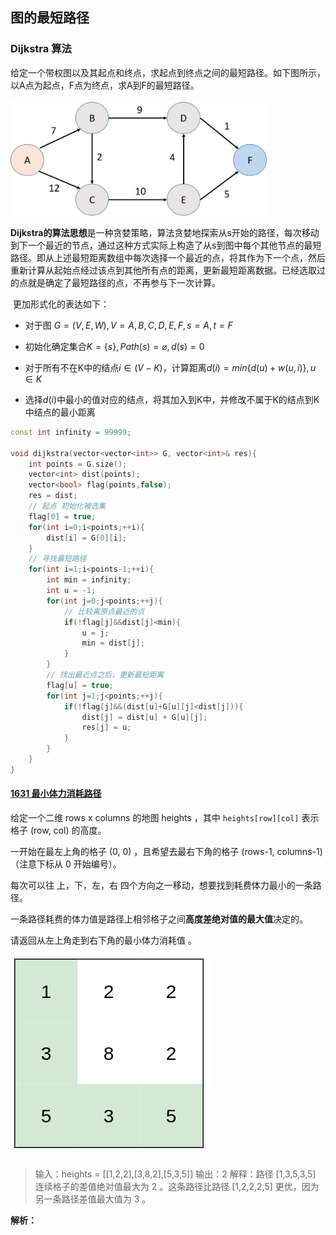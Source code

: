 ## **图的最短路径**

### Dijkstra 算法

​	给定一个带权图以及其起点和终点，求起点到终点之间的最短路径。如下图所示，以A点为起点，F点为终点，求A到F的最短路径。

<img src="img/Dijkstra.jpg" alt="Dijkstra" style="zoom:40%;" />

​	**Dijkstra的算法思想**是一种贪婪策略，算法贪婪地探索从s开始的路径，每次移动到下一个最近的节点，通过这种方式实际上构造了从s到图中每个其他节点的最短路径。即从上述最短距离数组中每次选择一个最近的点，将其作为下一个点，然后重新计算从起始点经过该点到其他所有点的距离，更新最短距离数据。已经选取过的点就是确定了最短路径的点，不再参与下一次计算。

​	更加形式化的表达如下：

* 对于图 $G=(V,E,W),V={A,B,C,D,E,F},s=A,t=F$

* 初始化确定集合$K=\{s\},Path(s)=\varnothing,d(s)=0$
* 对于所有不在K中的结点$i\in (V-K)$，计算距离$d(i) = min\{d(u)+w(u,i)\},u \in K$  
* 选择$d(i)$中最小的值对应的结点，将其加入到K中，并修改不属于K的结点到K中结点的最小距离

```cpp
const int infinity = 99999;

void dijkstra(vector<vector<int>> G, vector<int>& res){
    int points = G.size();
    vector<int> dist(points);
    vector<bool> flag(points,false);
    res = dist;
    // 起点 初始化被选集
    flag[0] = true;
    for(int i=0;i<points;++i){
        dist[i] = G[0][i];
    }
    // 寻找最短路径
    for(int i=1;i<points-1;++i){
        int min = infinity;
        int u = -1;
        for(int j=0;j<points;++j){
            // 比较离原点最近的点
            if(!flag[j]&&dist[j]<min){
                u = j;
                min = dist[j];
            }
        }
        // 找出最近点之后，更新最短距离
        flag[u] = true;
        for(int j=1;j<points;++j){
            if(!flag[j]&&(dist[u]+G[u][j]<dist[j])){
                dist[j] = dist[u] + G[u][j];
                res[j] = u;
            }
        }
    }
}
```

#### [1631 最小体力消耗路径](https://leetcode-cn.com/problems/path-with-minimum-effort/)

给定一个二维 rows x columns 的地图 heights ，其中 `heights[row][col]` 表示格子 (row, col) 的高度。

一开始在最左上角的格子 (0, 0) ，且希望去最右下角的格子 (rows-1, columns-1) （注意下标从 0 开始编号）。

每次可以往 上，下，左，右 四个方向之一移动，想要找到耗费体力最小的一条路径。

一条路径耗费的体力值是路径上相邻格子之间**高度差绝对值的最大值**决定的。

请返回从左上角走到右下角的最小体力消耗值 。

![1631](img/1631.png)

>输入：heights = [[1,2,2],[3,8,2],[5,3,5]]
>输出：2
>解释：路径 [1,3,5,3,5] 连续格子的差值绝对值最大为 2 。这条路径比路径 [1,2,2,2,5] 更优，因为另一条路径差值最大值为 3 。

**解析：**


